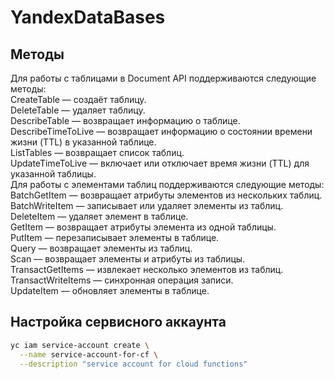 # YandexDataBases
## Методы
Для работы с таблицами в Document API поддерживаются следующие методы:  
CreateTable — создаёт таблицу.  
DeleteTable — удаляет таблицу.  
DescribeTable — возвращает информацию о таблице.  
DescribeTimeToLive — возвращает информацию о состоянии времени жизни (TTL) в указанной таблице.  
ListTables — возвращает список таблиц.  
UpdateTimeToLive — включает или отключает время жизни (TTL) для указанной таблицы.  
Для работы с элементами таблиц поддерживаются следующие методы:  
BatchGetItem — возвращает атрибуты элементов из нескольких таблиц.  
BatchWriteItem — записывает или удаляет элементы из таблиц.  
DeleteItem — удаляет элемент в таблице.  
GetItem — возвращает атрибуты элемента из одной таблицы.  
PutItem — перезаписывает элементы в таблице.  
Query — возвращает элементы из таблиц.  
Scan — возвращает элементы и атрибуты из таблицы.  
TransactGetItems — извлекает несколько элементов из таблиц.  
TransactWriteItems — синхронная операция записи.  
UpdateItem — обновляет элементы в таблице.  
## Настройка сервисного аккаунта
```bash
yc iam service-account create \
  --name service-account-for-cf \
  --description "service account for cloud functions"
```
